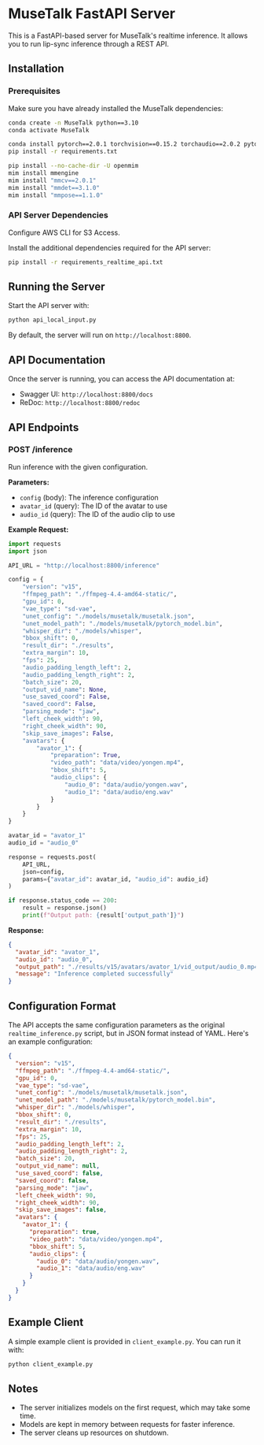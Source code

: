 # MuseTalk FastAPI Server

This is a FastAPI-based server for MuseTalk's realtime inference. It allows you to run lip-sync inference through a REST API.

## Installation

### Prerequisites

Make sure you have already installed the MuseTalk dependencies:

```bash
conda create -n MuseTalk python==3.10
conda activate MuseTalk

conda install pytorch==2.0.1 torchvision==0.15.2 torchaudio==2.0.2 pytorch-cuda=11.8 -c pytorch -c nvidia
pip install -r requirements.txt

pip install --no-cache-dir -U openmim
mim install mmengine
mim install "mmcv==2.0.1"
mim install "mmdet==3.1.0"
mim install "mmpose==1.1.0"
```

### API Server Dependencies

Configure AWS CLI for S3 Access.

Install the additional dependencies required for the API server:

```bash
pip install -r requirements_realtime_api.txt
```

## Running the Server

Start the API server with:

```bash
python api_local_input.py
```

By default, the server will run on `http://localhost:8800`.

## API Documentation

Once the server is running, you can access the API documentation at:

- Swagger UI: `http://localhost:8800/docs`
- ReDoc: `http://localhost:8800/redoc`

## API Endpoints

### POST /inference

Run inference with the given configuration.

**Parameters:**

- `config` (body): The inference configuration
- `avatar_id` (query): The ID of the avatar to use
- `audio_id` (query): The ID of the audio clip to use

**Example Request:**

```python
import requests
import json

API_URL = "http://localhost:8800/inference"

config = {
    "version": "v15",
    "ffmpeg_path": "./ffmpeg-4.4-amd64-static/",
    "gpu_id": 0,
    "vae_type": "sd-vae",
    "unet_config": "./models/musetalk/musetalk.json",
    "unet_model_path": "./models/musetalk/pytorch_model.bin",
    "whisper_dir": "./models/whisper",
    "bbox_shift": 0,
    "result_dir": "./results",
    "extra_margin": 10,
    "fps": 25,
    "audio_padding_length_left": 2,
    "audio_padding_length_right": 2,
    "batch_size": 20,
    "output_vid_name": None,
    "use_saved_coord": False,
    "saved_coord": False,
    "parsing_mode": "jaw",
    "left_cheek_width": 90,
    "right_cheek_width": 90,
    "skip_save_images": False,
    "avatars": {
        "avator_1": {
            "preparation": True,
            "video_path": "data/video/yongen.mp4",
            "bbox_shift": 5,
            "audio_clips": {
                "audio_0": "data/audio/yongen.wav",
                "audio_1": "data/audio/eng.wav"
            }
        }
    }
}

avatar_id = "avator_1"
audio_id = "audio_0"

response = requests.post(
    API_URL,
    json=config,
    params={"avatar_id": avatar_id, "audio_id": audio_id}
)

if response.status_code == 200:
    result = response.json()
    print(f"Output path: {result['output_path']}")
```

**Response:**

```json
{
  "avatar_id": "avator_1",
  "audio_id": "audio_0",
  "output_path": "./results/v15/avatars/avator_1/vid_output/audio_0.mp4",
  "message": "Inference completed successfully"
}
```

## Configuration Format

The API accepts the same configuration parameters as the original `realtime_inference.py` script, but in JSON format instead of YAML. Here's an example configuration:

```json
{
  "version": "v15",
  "ffmpeg_path": "./ffmpeg-4.4-amd64-static/",
  "gpu_id": 0,
  "vae_type": "sd-vae",
  "unet_config": "./models/musetalk/musetalk.json",
  "unet_model_path": "./models/musetalk/pytorch_model.bin",
  "whisper_dir": "./models/whisper",
  "bbox_shift": 0,
  "result_dir": "./results",
  "extra_margin": 10,
  "fps": 25,
  "audio_padding_length_left": 2,
  "audio_padding_length_right": 2,
  "batch_size": 20,
  "output_vid_name": null,
  "use_saved_coord": false,
  "saved_coord": false,
  "parsing_mode": "jaw",
  "left_cheek_width": 90,
  "right_cheek_width": 90,
  "skip_save_images": false,
  "avatars": {
    "avator_1": {
      "preparation": true,
      "video_path": "data/video/yongen.mp4",
      "bbox_shift": 5,
      "audio_clips": {
        "audio_0": "data/audio/yongen.wav",
        "audio_1": "data/audio/eng.wav"
      }
    }
  }
}
```

## Example Client

A simple example client is provided in `client_example.py`. You can run it with:

```bash
python client_example.py
```

## Notes

- The server initializes models on the first request, which may take some time.
- Models are kept in memory between requests for faster inference.
- The server cleans up resources on shutdown.
